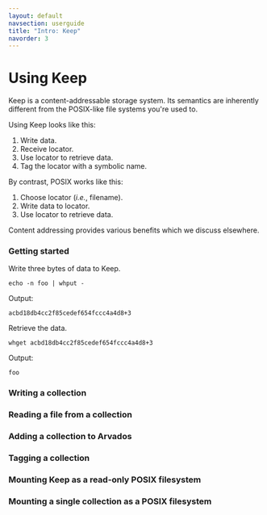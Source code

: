 ```yaml
---
layout: default
navsection: userguide
title: "Intro: Keep"
navorder: 3
---
```


# Using Keep

Keep is a content-addressable storage system. Its semantics are
inherently different from the POSIX-like file systems you're used to.

Using Keep looks like this:

1. Write data.
2. Receive locator.
3. Use locator to retrieve data.
4. Tag the locator with a symbolic name.

By contrast, POSIX works like this:

1. Choose locator (*i.e.*, filename).
2. Write data to locator.
3. Use locator to retrieve data.

Content addressing provides various benefits which we discuss
elsewhere.

### Getting started

Write three bytes of data to Keep.

    echo -n foo | whput -

Output:

    acbd18db4cc2f85cedef654fccc4a4d8+3

Retrieve the data.

    whget acbd18db4cc2f85cedef654fccc4a4d8+3

Output:

    foo

### Writing a collection

### Reading a file from a collection

### Adding a collection to Arvados

### Tagging a collection

### Mounting Keep as a read-only POSIX filesystem

### Mounting a single collection as a POSIX filesystem

